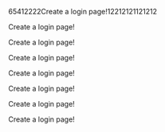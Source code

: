 <p>65412222Create a login page!12212121121212</p><p>Create a login page!</p><p>Create a login page!</p><p>Create a login page!</p><p>Create a login page!</p><p>Create a login page!</p><p>Create a login page!</p><p>Create a login page!</p><p><br></p>